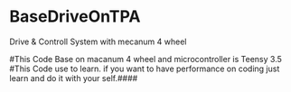 # BaseDriveOnTPA
Drive &amp; Controll System with mecanum 4 wheel

#This Code Base on macanum 4 wheel and microcontroller is Teensy 3.5 
#This Code use to learn. if you want to have performance on coding  just learn and do it with your self.####

